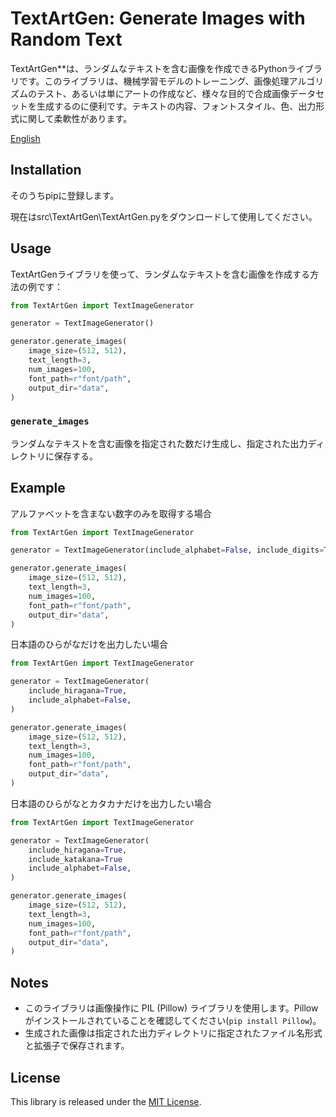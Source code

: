 # TextArtGen: Generate Images with Random Text

TextArtGen**は、ランダムなテキストを含む画像を作成できるPythonライブラリです。このライブラリは、機械学習モデルのトレーニング、画像処理アルゴリズムのテスト、あるいは単にアートの作成など、様々な目的で合成画像データセットを生成するのに便利です。テキストの内容、フォントスタイル、色、出力形式に関して柔軟性があります。

[English](README.md)
## Installation

そのうちpipに登録します。

現在はsrc\TextArtGen\TextArtGen.pyをダウンロードして使用してください。
<!-- TextArtGenライブラリはpipを使ってインストールできます：

```bash
pip install TextArtGen
``` -->

## Usage

TextArtGenライブラリを使って、ランダムなテキストを含む画像を作成する方法の例です：

```python
from TextArtGen import TextImageGenerator

generator = TextImageGenerator()

generator.generate_images(
    image_size=(512, 512),
    text_length=3,
    num_images=100,
    font_path=r"font/path",
    output_dir="data",
)

```


### `generate_images`

ランダムなテキストを含む画像を指定された数だけ生成し、指定された出力ディレクトリに保存する。

## Example 
アルファベットを含まない数字のみを取得する場合
```python
from TextArtGen import TextImageGenerator

generator = TextImageGenerator(include_alphabet=False, include_digits=True)

generator.generate_images(
    image_size=(512, 512),
    text_length=3,
    num_images=100,
    font_path=r"font/path",
    output_dir="data",
)

```

日本語のひらがなだけを出力したい場合
```python
from TextArtGen import TextImageGenerator

generator = TextImageGenerator(
    include_hiragana=True,
    include_alphabet=False,
)

generator.generate_images(
    image_size=(512, 512),
    text_length=3,
    num_images=100,
    font_path=r"font/path",
    output_dir="data",
)

```
日本語のひらがなとカタカナだけを出力したい場合
```python
from TextArtGen import TextImageGenerator

generator = TextImageGenerator(
    include_hiragana=True,
    include_katakana=True
    include_alphabet=False,
)

generator.generate_images(
    image_size=(512, 512),
    text_length=3,
    num_images=100,
    font_path=r"font/path",
    output_dir="data",
)


```

## Notes

- このライブラリは画像操作に PIL (Pillow) ライブラリを使用します。Pillowがインストールされていることを確認してください(`pip install Pillow`)。
- 生成された画像は指定された出力ディレクトリに指定されたファイル名形式と拡張子で保存されます。


## License

This library is released under the [MIT License](LICENSE).
